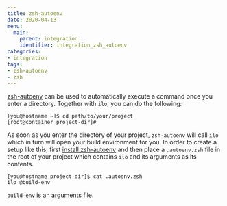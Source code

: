 ```yaml
---
title: zsh-autoenv
date: 2020-04-13
menu:
  main:
    parent: integration
    identifier: integration_zsh_autoenv
categories:
- integration
tags:
- zsh-autoenv
- zsh
---
```


[zsh-autoenv](https://github.com/Tarrasch/zsh-autoenv) can be used to automatically execute a command once you enter a directory. Together with `ilo`, you can do the following:

```shell script
[you@hostname ~]$ cd path/to/your/project
[root@container project-dir]#
```

As soon as you enter the directory of your project, `zsh-autoenv` will call `ilo` which in turn will open your build environment for you.
In order to create a setup like this, first [install zsh-autoenv](https://github.com/Tarrasch/zsh-autoenv#installation) and then place a `.autoenv.zsh` file in the root of your project which contains `ilo` and its arguments as its contents.

```shell script
[you@hostname project-dir]$ cat .autoenv.zsh
ilo @build-env
```

`build-env` is an [arguments](../../usage/argument-files) file.
